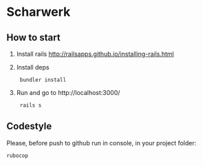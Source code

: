 # Scharwerk

## How to start

1. Install rails http://railsapps.github.io/installing-rails.html
2. Install deps
        
        bundler install

3. Run and go to http://localhost:3000/

        rails s

## Codestyle

Please, before push to github run in console, in your project folder:

    rubocop



